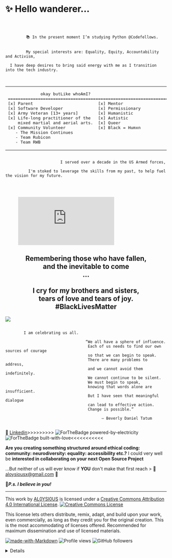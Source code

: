 # ✨ Hello wanderer... 

<pre><code>  
<br>
         📚 In the present moment I’m studying Python @Codefellows. 
  

         My special interests are: Equality, Equity, Accountability and Activism,

  I have deep desires to bring said energy with me as I transition into the tech industry.<br>

</code></pre>

<table align="center"><tr><td>

<pre>
             okay butLike whoAmI?
================================================================
[x] Parent                          [x] Mentor 
[x] Software Developer              [x] Permissionary
[x] Army Veteran [13+ years]        [x] Humanistic
[x] Life-long practitioner of the   [x] Autistic
    mixed martial and aerial arts.  [x] Queer
[x] Community Volunteer             [x] Black = Humxn
   - The Mission Continues  
   - Team Rubicon           
   - Team RWB 
</pre>
</td></tr></table>

<pre><code>
                        I served over a decade in the US Armed forces,

          I'm stoked to leverage the skills from my past, to help fuel the vision for my future.
  
</code></pre>

<br>

<figure><embed src="https://wakatime.com/share/@96a2f4d4-834f-47cd-a8b3-a8acae05f335/946e2fac-6cf6-4830-828d-23a3c9bc6076.svg"></embed></figure>

<section id="blackHistoryMonth">
<p align="center"> 
<h2 align="center">Remembering those who have fallen,<br> 
and the inevitable to come<br>...<br>
<br>I cry for my brothers and sisters,<br> 
tears of love and tears of joy.<br>
#BlackLivesMatter</h2>
<a href="https://caplanc.org"><img src="https://caplanc.org/wp-content/uploads/2021/02/BHM.jpg" /></a>

<pre><code>
        I am celebrating us all.

                                   “We all have a sphere of influence. 
                                    Each of us needs to find our own sources of courage 
                                    so that we can begin to speak. 
                                    There are many problems to address, 
                                    and we cannot avoid them indefinitely. 
                                    We cannot continue to be silent. 
                                    We must begin to speak, 
                                    knowing that words alone are insufficient. 
                                    But I have seen that meaningful dialogue 
                                    can lead to effective action. 
                                    Change is possible.”

                                          ― Beverly Daniel Tatum
   
</code></pre>

</section>

💼 [Linkedin](https://www.linkedin.com/in/a-todd-charliemike/)>>>>>>>>> ![ForTheBadge powered-by-electricity](http://ForTheBadge.com/images/badges/powered-by-electricity.svg) ![ForTheBadge built-with-love](http://ForTheBadge.com/images/badges/built-with-love.svg)<<<<<<<<<<<

**Are you creating something structured around ethical coding: community: neurodiversity: equality: accessibility etc.?** I could very well be **interested in collaborating on your next Open Source Project**

...But neither of us will ever know if **YOU** don't make that first reach > :email: [aloysiousx@gmail.com](mailto:aloysiousx@gmail.com) :email:

👾***P.s. I believe in you!***

---

This work by <a xmlns:cc="http://creativecommons.org/ns#" href="https://github.com/AL0YSI0US/" property="cc:attributionName" rel="cc:attributionURL">AL0YSI0US</a> is licensed under a <a rel="license" href="http://creativecommons.org/licenses/by/4.0/">Creative Commons Attribution 4.0 International License</a>. <a rel="license" href="http://creativecommons.org/licenses/by/4.0/"><img alt="Creative Commons License" style="border-width:0" src="https://i.creativecommons.org/l/by/4.0/88x31.png" /></a><br />

This license lets others distribute, remix, adapt, and build upon your work, even commercially, as long as they credit you for the original creation. This is the most accommodating of licenses offered. Recommended for maximum dissemination and use of licensed materials.

[![made-with-Markdown](https://img.shields.io/badge/Made%20with-Markdown-1f425f.svg)](http://commonmark.org) ![Profile views](https://gpvc.arturio.dev/AL0YSI0US) ![GitHub followers](https://img.shields.io/github/followers/AL0YSI0US.svg?style=social&label=Follow&maxAge=2592000) <details>


<!---To make an inline link open in a new tab, you can add {:target="_blank"} to the end. Ex: [Text to display](link){:target="_blank"}

<!---<| Default aligned | Left aligned | Center aligned  | Right aligned  |
|-----------------|:-------------|:---------------:|---------------:|
| First body part | Second cell  | Third cell      | fourth cell    |
| Second line     | foo          | **strong**      | baz            |
| Third line      | quux         | baz             | bar            |
|-----------------+--------------+-----------------+----------------|
| Second body     |              |                 |                |
| 2nd line        |              |                 |                |
|-----------------+--------------+-----------------+----------------|
| Third body      |              |                 | Foo            |
{: .custom-class #custom-id}
- 😄 Pronouns: ... <they></them>  ;)
- 💬 💯 🤣 📈 ⚡ 🔘 🚶🏿‍♂️ 🚀 🕺 📫 🚧 🎨 ✨ ‼️ ✉️  🌟 🔧 💼 💻 ⚠️


<!-- =Email /Social Media============= Icons8 <<add to theNuanceGuide
<p align="center">                           [Will need Images in order to render]
<a href="https://www.linkedin.com/in/charlie-mike/" target="_blank"><img height="30" src="findapngfile"></a>  
<a href="mailto:aloysiousx@gmail.com" target="_blank"><img height="30" src="./images/gmail.png"></a>  
<a href="https://twitter.com/AL0YSI0US" target="_blank"><img height="30" src="findapngfile"></a>  
</p> Thanks Hexx for pointing me towards icons8 I really like these > |||| bars under your github profile picture! 💯
-->

<!---<<pre><code>  
                                            


                    
                      
                                                         EDIT CODE HERE


              

               
                                                                     
<!---<</code></pre>
